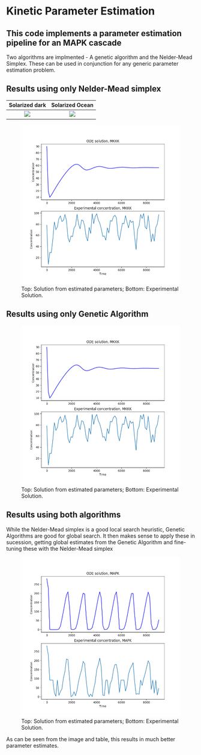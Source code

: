 # Kinetic Parameter Estimation 

## This code implements a parameter estimation pipeline for an MAPK cascade

Two algorithms are implmented - A genetic algorithm and the Nelder-Mead Simplex.
These can be used in conjunction for any generic parameter estimation problem.

## Results using only Nelder-Mead simplex

Solarized dark             |  Solarized Ocean
:-------------------------:|:-------------------------:
![]("./images/NM_only_estimation.png")  |  ![]("./images/NM_only_estimation.png")

 <figure>
  <img src="./images/NM_only_estimation.png" alt="drawing" width="500"/>
  <figcaption>Top: Solution from estimated parameters; Bottom: Experimental Solution.</figcaption>
</figure> 

## Results using only Genetic Algorithm

 <figure>
  <img src="./images/NM_only_estimation.png" alt="drawing" width="500"/>
  <figcaption>Top: Solution from estimated parameters; Bottom: Experimental Solution.</figcaption>
</figure> 

## Results using both algorithms

While the Nelder-Mead simplex is a good local search heuristic, Genetic Algorithms are good for global search.
It then makes sense to apply these in sucession, getting global estimates from the Genetic Algorithm and fine-tuning these with the Nelder-Mead simplex

<figure>
  <img src="./images/GA%2BNM_estimation1.png" alt="drawing" width="500"/>
  <figcaption>Top: Solution from estimated parameters; Bottom: Experimental Solution.</figcaption>
</figure> 


As can be seen from the image and table, this results in much better parameter estimates.
